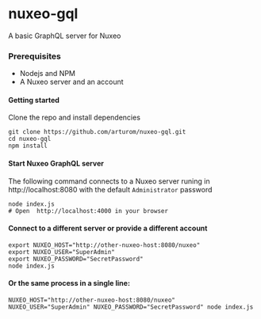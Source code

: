 # nuxeo-gql
A basic GraphQL server for Nuxeo


### Prerequisites
 - Nodejs and NPM
 - A Nuxeo server and an account


#### Getting started
Clone the repo and install dependencies
```shell
git clone https://github.com/arturom/nuxeo-gql.git
cd nuxeo-gql
npm install
```

#### Start Nuxeo GraphQL server
The following command connects to a Nuxeo server runing in http://localhost:8080 with the default `Administrator` password
``` shell
node index.js
# Open  http://localhost:4000 in your browser
```

#### Connect to a different server or provide a different account
``` shell
export NUXEO_HOST="http://other-nuxeo-host:8080/nuxeo"
export NUXEO_USER="SuperAdmin"
export NUXEO_PASSWORD="SecretPassword"
node index.js
```

#### Or the same process in a single line:
``` shell
NUXEO_HOST="http://other-nuxeo-host:8080/nuxeo" NUXEO_USER="SuperAdmin" NUXEO_PASSWORD="SecretPassword" node index.js
```